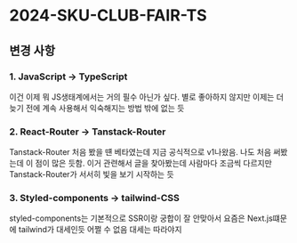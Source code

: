 # 2024-SKU-CLUB-FAIR-TS

## 변경 사항

### 1. JavaScript -> TypeScript

이건 이제 뭐 JS생태계에서는 거의 필수 아닌가 싶다. 별로 좋아하지 않지만 이제는 더 늦기 전에 계속 사용해서 익숙해지는 방법 밖에 없는 듯

### 2. React-Router -> Tanstack-Router

Tanstack-Router 처음 봤을 떈 베타였는데 지금 공식적으로 v1나왔음. 나도 처음 써봤는데 이 점이 많은 듯함. 이거 관련해서 글을 찾아봤는데 사람마다 조금씩 다르지만 Tanstack-Router가 서서히 빛을 보기 시작하는 듯

### 3. Styled-components -> tailwind-CSS

styled-components는 기본적으로 SSR이랑 궁합이 잘 안맞아서 요즘은 Next.js떄문에 tailwind가 대세인듯 어쩔 수 없음 대세는 따라야지
